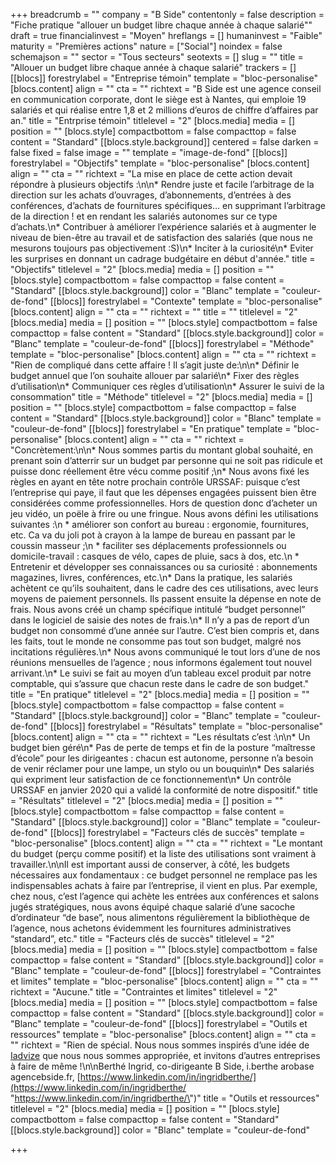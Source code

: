 +++
breadcrumb = ""
company = "B Side"
contentonly = false
description = "Fiche pratique \"allouer un budget libre chaque année à chaque salarié\""
draft = true
financialinvest = "Moyen"
hreflangs = []
humaninvest = "Faible"
maturity = "Premières actions"
nature = ["Social"]
noindex = false
schemajson = ""
sector = "Tous secteurs"
seotexts = []
slug = ""
title = "Allouer un budget libre chaque année à chaque salarié"
trackers = []
[[blocs]]
forestrylabel = "Entreprise témoin"
template = "bloc-personalise"
[blocs.content]
align = ""
cta = ""
richtext = "B Side est une agence conseil en communication corporate, dont le siège est à Nantes, qui emploie 19 salariés et qui réalise entre 1,8 et 2 millions d’euros de chiffre d’affaires par an."
title = "Entrprise témoin"
titlelevel = "2"
[blocs.media]
media = []
position = ""
[blocs.style]
compactbottom = false
compacttop = false
content = "Standard"
[[blocs.style.background]]
centered = false
darken = false
fixed = false
image = ""
template = "image-de-fond"
[[blocs]]
forestrylabel = "Objectifs"
template = "bloc-personalise"
[blocs.content]
align = ""
cta = ""
richtext = "La mise en place de cette action devait répondre à plusieurs objectifs :\n\n* Rendre juste et facile l’arbitrage de la direction sur les achats d’ouvrages, d’abonnements, d’entrées à des conférences, d’achats de fournitures spécifiques… en supprimant l’arbitrage de la direction ! et en rendant les salariés autonomes sur ce type d’achats.\n* Contribuer à améliorer l’expérience salariés et à augmenter le niveau de bien-être au travail et de satisfaction des salariés (que nous ne mesurons toujours pas objectivement :S)\n* Inciter à la curiosité\n* Eviter les surprises en donnant un cadrage budgétaire en début d'année."
title = "Objectifs"
titlelevel = "2"
[blocs.media]
media = []
position = ""
[blocs.style]
compactbottom = false
compacttop = false
content = "Standard"
[[blocs.style.background]]
color = "Blanc"
template = "couleur-de-fond"
[[blocs]]
forestrylabel = "Contexte"
template = "bloc-personalise"
[blocs.content]
align = ""
cta = ""
richtext = ""
title = ""
titlelevel = "2"
[blocs.media]
media = []
position = ""
[blocs.style]
compactbottom = false
compacttop = false
content = "Standard"
[[blocs.style.background]]
color = "Blanc"
template = "couleur-de-fond"
[[blocs]]
forestrylabel = "Méthode"
template = "bloc-personalise"
[blocs.content]
align = ""
cta = ""
richtext = "Rien de compliqué dans cette affaire ! Il s’agit juste de:\n\n* Définir le budget annuel que l’on souhaite allouer par salarié\n* Fixer des règles d’utilisation\n* Communiquer ces règles d’utilisation\n* Assurer le suivi de la consommation"
title = "Méthode"
titlelevel = "2"
[blocs.media]
media = []
position = ""
[blocs.style]
compactbottom = false
compacttop = false
content = "Standard"
[[blocs.style.background]]
color = "Blanc"
template = "couleur-de-fond"
[[blocs]]
forestrylabel = "En pratique"
template = "bloc-personalise"
[blocs.content]
align = ""
cta = ""
richtext = "Concrètement:\n\n* Nous sommes partis du montant global souhaité, en prenant soin d’atterrir sur un budget par personne qui ne soit pas ridicule et puisse donc réellement être vécu comme positif ;\n* Nous avons fixé les règles en ayant en tête notre prochain contrôle URSSAF: puisque c’est l’entreprise qui paye, il faut que les dépenses engagées puissent bien être considérées comme professionnelles. Hors de question donc d’acheter un jeu vidéo, un poële à frire ou une fringue. Nous avons défini les utilisations suivantes :\n  * améliorer son confort au bureau : ergonomie, fournitures, etc. Ca va du joli pot à crayon à la lampe de bureau en passant par le coussin masseur ;\n  * faciliter ses déplacements professionnels ou domicile-travail : casques de vélo, capes de pluie, sacs à dos, etc.\n  * Entretenir et développer ses connaissances ou sa curiosité : abonnements magazines, livres, conférences, etc.\n* Dans la pratique, les salariés achètent ce qu’ils souhaitent, dans le cadre des ces utilisations, avec leurs moyens de paiement personnels. Ils passent ensuite la dépense en note de frais. Nous avons créé un champ spécifique intitulé “budget personnel” dans le logiciel de saisie des notes de frais.\n* Il n’y a pas de report d’un budget non consommé d’une année sur l’autre. C’est bien compris et, dans les faits, tout le monde ne consomme pas tout son budget, malgré nos incitations régulières.\n* Nous avons communiqué le tout lors d’une de nos réunions mensuelles de l’agence ; nous informons également tout nouvel arrivant.\n* Le suivi se fait au moyen d’un tableau excel produit par notre comptable, qui s’assure que chacun reste dans le cadre de son budget."
title = "En pratique"
titlelevel = "2"
[blocs.media]
media = []
position = ""
[blocs.style]
compactbottom = false
compacttop = false
content = "Standard"
[[blocs.style.background]]
color = "Blanc"
template = "couleur-de-fond"
[[blocs]]
forestrylabel = "Résultats"
template = "bloc-personalise"
[blocs.content]
align = ""
cta = ""
richtext = "Les résultats c’est :\n\n* Un budget bien géré\n* Pas de perte de temps et fin de la posture “maîtresse d’école” pour les dirigeantes : chacun est autonome, personne n’a besoin de venir réclamer pour une lampe, un stylo ou un bouquin\n* Des salariés qui expriment leur satisfaction de ce fonctionnement\n* Un contrôle URSSAF en janvier 2020 qui a validé la conformité de notre dispositif."
title = "Résultats"
titlelevel = "2"
[blocs.media]
media = []
position = ""
[blocs.style]
compactbottom = false
compacttop = false
content = "Standard"
[[blocs.style.background]]
color = "Blanc"
template = "couleur-de-fond"
[[blocs]]
forestrylabel = "Facteurs clés de succès"
template = "bloc-personalise"
[blocs.content]
align = ""
cta = ""
richtext = "Le montant du budget (perçu comme positif) et la liste des utilisations sont vraiment à travailler.\n\nIl est important aussi de conserver, à côté, les budgets nécessaires aux fondamentaux : ce budget personnel ne remplace pas les indispensables achats à faire par l’entreprise, il vient en plus. Par exemple, chez nous, c’est l’agence qui achète les entrées aux conférences et salons jugés stratégiques, nous avons équipé chaque salarié d’une sacoche d’ordinateur “de base”, nous alimentons régulièrement la bibliothèque de l’agence, nous achetons évidemment les fournitures administratives “standard”, etc."
title = "Facteurs clés de succès"
titlelevel = "2"
[blocs.media]
media = []
position = ""
[blocs.style]
compactbottom = false
compacttop = false
content = "Standard"
[[blocs.style.background]]
color = "Blanc"
template = "couleur-de-fond"
[[blocs]]
forestrylabel = "Contraintes et limites"
template = "bloc-personalise"
[blocs.content]
align = ""
cta = ""
richtext = "Aucune."
title = "Contraintes et limites"
titlelevel = "2"
[blocs.media]
media = []
position = ""
[blocs.style]
compactbottom = false
compacttop = false
content = "Standard"
[[blocs.style.background]]
color = "Blanc"
template = "couleur-de-fond"
[[blocs]]
forestrylabel = "Outils et ressources"
template = "bloc-personalise"
[blocs.content]
align = ""
cta = ""
richtext = "Rien de spécial. Nous nous sommes inspirés d’une idée de [Iadvize](https://www.iadvize.com/fr/) que nous nous sommes appropriée, et invitons d’autres entreprises à faire de même !\n\nBerthé Ingrid, co-dirigeante B Side, i.berthe arobase agencebside.fr, [https://www.linkedin.com/in/ingridberthe/](https://www.linkedin.com/in/ingridberthe/ \"https://www.linkedin.com/in/ingridberthe/\")"
title = "Outils et ressources"
titlelevel = "2"
[blocs.media]
media = []
position = ""
[blocs.style]
compactbottom = false
compacttop = false
content = "Standard"
[[blocs.style.background]]
color = "Blanc"
template = "couleur-de-fond"

+++
